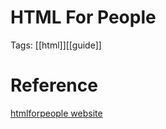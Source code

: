 # HTML For People

Tags: [[html]][[guide]]

# Reference

[htmlforpeople website](https://htmlforpeople.com/intro)
